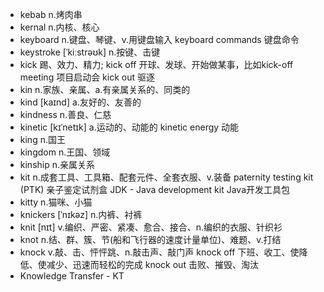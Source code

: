 - kebab n.烤肉串
- kernal n.内核、核心
- keyboard n.键盘、琴键、v.用键盘输入  keyboard commands 键盘命令
- keystroke [ˈkiːstrəʊk] n.按键、击键
- kick 踢、效力、精力; kick off 开球、发球、开始做某事，比如kick-off meeting 项目启动会  kick out 驱逐
- kin n.家族、亲属、a.有亲属关系的、同类的
- kind [kaɪnd] a.友好的、友善的
- kindness n.善良、仁慈
- kinetic [kɪˈnetɪk] a.运动的、动能的  kinetic energy 动能
- king n.国王
- kingdom n.王国、领域
- kinship n.亲属关系
- kit n.成套工具、工具箱、配套元件、全套衣服、v.装备  paternity testing kit (PTK) 亲子鉴定试剂盒  JDK - Java development kit  Java开发工具包
- kitty n.猫咪、小猫
- knickers [ˈnɪkəz] n.内裤、衬裤
- knit [nɪt] v.编织、严密、紧凑、愈合、接合、n.编织的衣服、针织衫
- knot n.结、群、簇、节(船和飞行器的速度计量单位)、难题、v.打结
- knock v.敲、击、怦怦跳、n.敲击声、敲门声  knock off 下班、收工、使降低、使减少、迅速而轻松的完成  knock out 击败、摧毁、淘汰
- Knowledge Transfer - KT